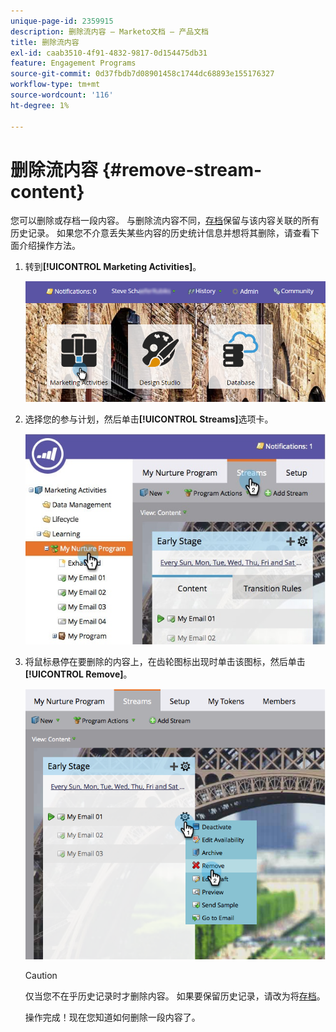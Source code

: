 ```yaml
---
unique-page-id: 2359915
description: 删除流内容 — Marketo文档 — 产品文档
title: 删除流内容
exl-id: caab3510-4f91-4832-9817-0d154475db31
feature: Engagement Programs
source-git-commit: 0d37fbdb7d08901458c1744dc68893e155176327
workflow-type: tm+mt
source-wordcount: '116'
ht-degree: 1%

---
```


# 删除流内容 {#remove-stream-content}

您可以删除或存档一段内容。 与删除流内容不同，[存档](/help/marketo/product-docs/email-marketing/drip-nurturing/using-stream-content/archive-and-unarchive-stream-content.md)保留与该内容关联的所有历史记录。 如果您不介意丢失某些内容的历史统计信息并想将其删除，请查看下面介绍操作方法。

1. 转到&#x200B;**[!UICONTROL Marketing Activities]**。

   ![](assets/login-marketing-activities-1.png)

1. 选择您的参与计划，然后单击&#x200B;**[!UICONTROL Streams]**&#x200B;选项卡。

   ![](assets/cloneasteam-3.jpg)

1. 将鼠标悬停在要删除的内容上，在齿轮图标出现时单击该图标，然后单击&#x200B;**[!UICONTROL Remove]**。

   ![](assets/image2014-9-15-17-3a38-3a15.png)

   >[!CAUTION]
   >
   >仅当您不在乎历史记录时才删除内容。 如果要保留历史记录，请改为将[存档](/help/marketo/product-docs/email-marketing/drip-nurturing/using-stream-content/archive-and-unarchive-stream-content.md)。

   操作完成！现在您知道如何删除一段内容了。
